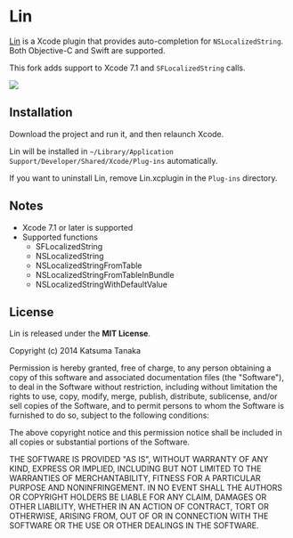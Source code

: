 # Lin

[Lin](https://github.com/questbeat/Lin) is a Xcode plugin that provides auto-completion for `NSLocalizedString`. Both Objective-C and Swift are supported.

This fork adds support to Xcode 7.1 and ``SFLocalizedString`` calls.

![](https://cloud.githubusercontent.com/assets/4681556/10871435/a96f311c-809b-11e5-9d80-e87f694ea42e.png)

## Installation

Download the project and run it, and then relaunch Xcode.  

Lin will be installed in `~/Library/Application Support/Developer/Shared/Xcode/Plug-ins` automatically.

If you want to uninstall Lin, remove Lin.xcplugin in the `Plug-ins` directory.

## Notes

* Xcode 7.1 or later is supported
* Supported functions
  * SFLocalizedString
  * NSLocalizedString
  * NSLocalizedStringFromTable
  * NSLocalizedStringFromTableInBundle
  * NSLocalizedStringWithDefaultValue

## License

Lin is released under the **MIT License**.

Copyright (c) 2014 Katsuma Tanaka

Permission is hereby granted, free of charge, to any person obtaining a copy of this software and associated documentation files (the "Software"), to deal in the Software without restriction, including without limitation the rights to use, copy, modify, merge, publish, distribute, sublicense, and/or sell copies of the Software, and to permit persons to whom the Software is furnished to do so, subject to the following conditions:

The above copyright notice and this permission notice shall be included in all copies or substantial portions of the Software.

THE SOFTWARE IS PROVIDED "AS IS", WITHOUT WARRANTY OF ANY KIND, EXPRESS OR IMPLIED, INCLUDING BUT NOT LIMITED TO THE WARRANTIES OF MERCHANTABILITY, FITNESS FOR A PARTICULAR PURPOSE AND NONINFRINGEMENT. IN NO EVENT SHALL THE AUTHORS OR COPYRIGHT HOLDERS BE LIABLE FOR ANY CLAIM, DAMAGES OR OTHER LIABILITY, WHETHER IN AN ACTION OF CONTRACT, TORT OR OTHERWISE, ARISING FROM, OUT OF OR IN CONNECTION WITH THE SOFTWARE OR THE USE OR OTHER DEALINGS IN THE SOFTWARE.
